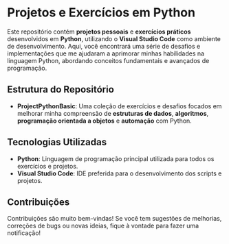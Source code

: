 # Projetos e Exercícios em Python

Este repositório contém **projetos pessoais** e **exercícios práticos** desenvolvidos em **Python**, utilizando o **Visual Studio Code** como ambiente de desenvolvimento. Aqui, você encontrará uma série de desafios e implementações que me ajudaram a aprimorar minhas habilidades na linguagem Python, abordando conceitos fundamentais e avançados de programação.

## Estrutura do Repositório

- **ProjectPythonBasic**: Uma coleção de exercícios e desafios focados em melhorar minha compreensão de **estruturas de dados**, **algoritmos**, **programação orientada a objetos** e **automação** com Python.

## Tecnologias Utilizadas

- **Python**: Linguagem de programação principal utilizada para todos os exercícios e projetos.
- **Visual Studio Code**: IDE preferida para o desenvolvimento dos scripts e projetos.

## Contribuições

Contribuições são muito bem-vindas! Se você tem sugestões de melhorias, correções de bugs ou novas ideias, fique à vontade para fazer uma notificação!

